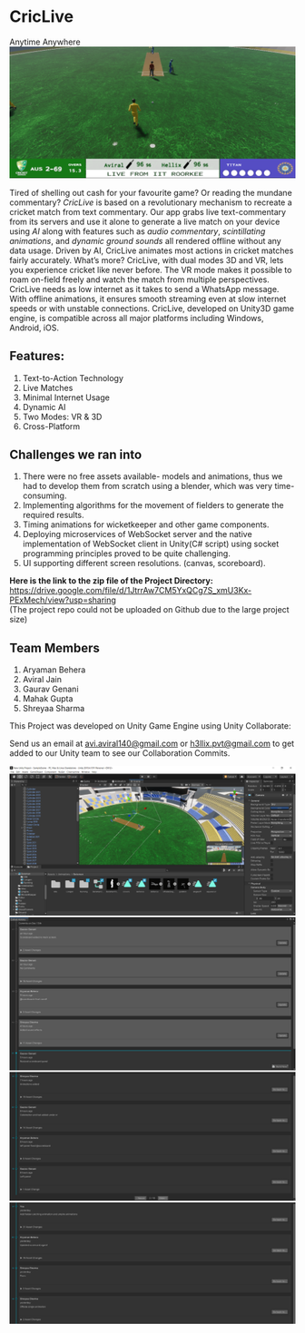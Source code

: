 # CricLive
Anytime Anywhere
![Image 5](./Images/img5.png)

Tired of shelling out cash for your favourite game? Or reading the mundane commentary? *CricLive* is based on a revolutionary mechanism to recreate a cricket match from text commentary.
Our app grabs live text-commentary from its servers and use it alone to generate a live match on your device using *AI* along with features such as *audio commentary*, *scintillating animations*, and *dynamic ground sounds* all rendered offline without any data usage.
Driven by AI, CricLive animates most actions in cricket matches fairly accurately. What’s more? CricLive, with dual modes 3D and VR, lets you experience cricket like never before. The VR mode makes it possible to roam on-field freely and watch the match from multiple perspectives.
CricLive needs as low internet as it takes to send a WhatsApp message. With offline animations, it ensures smooth streaming even at slow internet speeds or with unstable connections. CricLive, developed on Unity3D game engine, is compatible across all major platforms including Windows, Android, iOS.

## Features:
1. Text-to-Action Technology
2. Live Matches
3. Minimal Internet Usage
4. Dynamic AI
5. Two Modes: VR & 3D
6. Cross-Platform

## Challenges we ran into
1. There were no free assets available- models and animations, thus we had to develop them from scratch using a blender, which was very time-consuming.
2. Implementing algorithms for the movement of fielders to generate the required results.
3. Timing animations for wicketkeeper and other game components.
4. Deploying microservices of WebSocket server and the native implementation of WebSocket client in Unity(C# script) using socket programming principles proved to be quite challenging.
5. UI supporting different screen resolutions. (canvas, scoreboard).

**Here is the link to the zip file of the Project Directory:**
https://drive.google.com/file/d/1JtrrAw7CM5YxQCg7S_xmU3Kx-PExMech/view?usp=sharing  
(The project repo could not be uploaded on Github due to the large project size)  

## Team Members
1. Aryaman Behera  
2. Aviral Jain  
3. Gaurav Genani  
4. Mahak Gupta  
5. Shreyaa Sharma  

This Project was developed on Unity Game Engine using Unity Collaborate:

Send us an email at avi.aviral140@gmail.com or h3llix.pvt@gmail.com to get added to our Unity team to see our Collaboration Commits.

![Image 1](./Images/img1.png)
![Image 2](./Images/img2.png)
![Image 3](./Images/img3.png)
![Image 4](./Images/img4.png)

